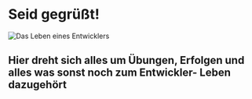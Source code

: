 # Seid gegrüßt!

![Das Leben eines Entwicklers](https://github.com/JanaS87/JanaS87-/blob/main/main-qimg-0592150d9923e5b59827bf094f0c1c08-lq.jpeg)

## Hier dreht sich alles um Übungen, Erfolgen und alles was sonst noch zum Entwickler- Leben dazugehört
